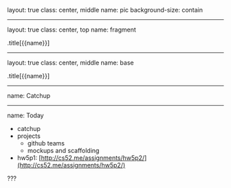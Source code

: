 layout: true
class: center, middle
name: pic
background-size: contain

---

layout: true
class: center, top
name: fragment

.title[{{name}}]

---
layout: true
class: center, middle
name: base

.title[{{name}}]

---
name: Catchup




---
name: Today

* catchup
* projects
  * github teams
  * mockups and scaffolding
* hw5p1: [http://cs52.me/assignments/hw5p2/](http://cs52.me/assignments/hw5p2/)

???

